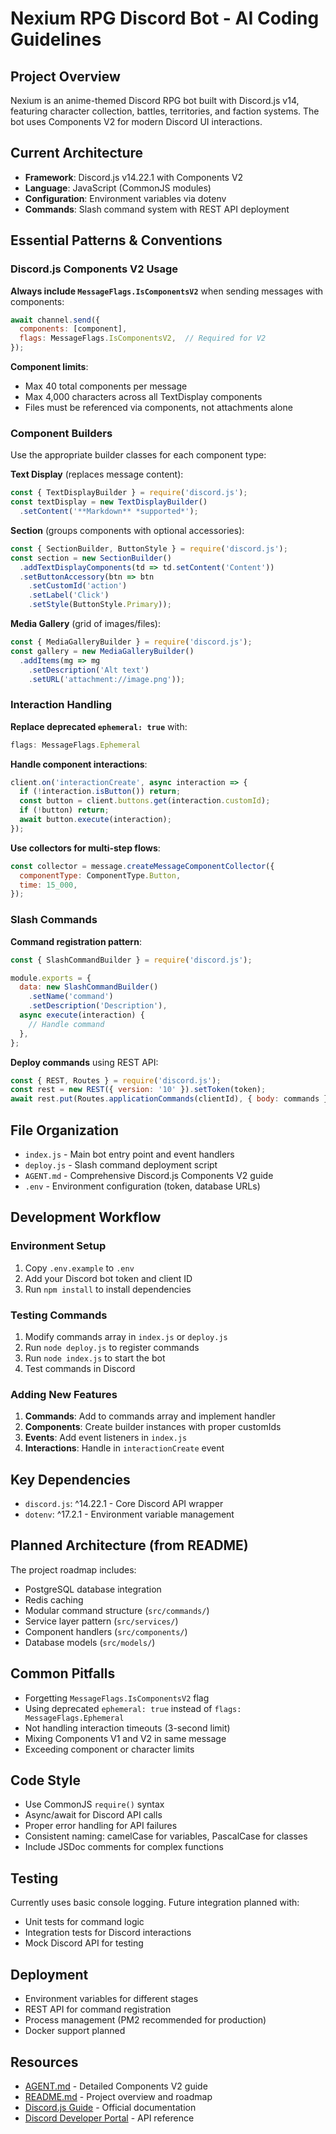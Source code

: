 # Nexium RPG Discord Bot - AI Coding Guidelines

## Project Overview
Nexium is an anime-themed Discord RPG bot built with Discord.js v14, featuring character collection, battles, territories, and faction systems. The bot uses Components V2 for modern Discord UI interactions.

## Current Architecture
- **Framework**: Discord.js v14.22.1 with Components V2
- **Language**: JavaScript (CommonJS modules)
- **Configuration**: Environment variables via dotenv
- **Commands**: Slash command system with REST API deployment

## Essential Patterns & Conventions

### Discord.js Components V2 Usage
**Always include `MessageFlags.IsComponentsV2`** when sending messages with components:
```js
await channel.send({
  components: [component],
  flags: MessageFlags.IsComponentsV2,  // Required for V2
});
```

**Component limits**:
- Max 40 total components per message
- Max 4,000 characters across all TextDisplay components
- Files must be referenced via components, not attachments alone

### Component Builders
Use the appropriate builder classes for each component type:

**Text Display** (replaces message content):
```js
const { TextDisplayBuilder } = require('discord.js');
const textDisplay = new TextDisplayBuilder()
  .setContent('**Markdown** *supported*');
```

**Section** (groups components with optional accessories):
```js
const { SectionBuilder, ButtonStyle } = require('discord.js');
const section = new SectionBuilder()
  .addTextDisplayComponents(td => td.setContent('Content'))
  .setButtonAccessory(btn => btn
    .setCustomId('action')
    .setLabel('Click')
    .setStyle(ButtonStyle.Primary));
```

**Media Gallery** (grid of images/files):
```js
const { MediaGalleryBuilder } = require('discord.js');
const gallery = new MediaGalleryBuilder()
  .addItems(mg => mg
    .setDescription('Alt text')
    .setURL('attachment://image.png'));
```

### Interaction Handling
**Replace deprecated `ephemeral: true`** with:
```js
flags: MessageFlags.Ephemeral
```

**Handle component interactions**:
```js
client.on('interactionCreate', async interaction => {
  if (!interaction.isButton()) return;
  const button = client.buttons.get(interaction.customId);
  if (!button) return;
  await button.execute(interaction);
});
```

**Use collectors for multi-step flows**:
```js
const collector = message.createMessageComponentCollector({
  componentType: ComponentType.Button,
  time: 15_000,
});
```

### Slash Commands
**Command registration pattern**:
```js
const { SlashCommandBuilder } = require('discord.js');

module.exports = {
  data: new SlashCommandBuilder()
    .setName('command')
    .setDescription('Description'),
  async execute(interaction) {
    // Handle command
  },
};
```

**Deploy commands** using REST API:
```js
const { REST, Routes } = require('discord.js');
const rest = new REST({ version: '10' }).setToken(token);
await rest.put(Routes.applicationCommands(clientId), { body: commands });
```

## File Organization
- `index.js` - Main bot entry point and event handlers
- `deploy.js` - Slash command deployment script
- `AGENT.md` - Comprehensive Discord.js Components V2 guide
- `.env` - Environment configuration (token, database URLs)

## Development Workflow

### Environment Setup
1. Copy `.env.example` to `.env`
2. Add your Discord bot token and client ID
3. Run `npm install` to install dependencies

### Testing Commands
1. Modify commands array in `index.js` or `deploy.js`
2. Run `node deploy.js` to register commands
3. Run `node index.js` to start the bot
4. Test commands in Discord

### Adding New Features
1. **Commands**: Add to commands array and implement handler
2. **Components**: Create builder instances with proper customIds
3. **Events**: Add event listeners in `index.js`
4. **Interactions**: Handle in `interactionCreate` event

## Key Dependencies
- `discord.js`: ^14.22.1 - Core Discord API wrapper
- `dotenv`: ^17.2.1 - Environment variable management

## Planned Architecture (from README)
The project roadmap includes:
- PostgreSQL database integration
- Redis caching
- Modular command structure (`src/commands/`)
- Service layer pattern (`src/services/`)
- Component handlers (`src/components/`)
- Database models (`src/models/`)

## Common Pitfalls
- Forgetting `MessageFlags.IsComponentsV2` flag
- Using deprecated `ephemeral: true` instead of `flags: MessageFlags.Ephemeral`
- Not handling interaction timeouts (3-second limit)
- Mixing Components V1 and V2 in same message
- Exceeding component or character limits

## Code Style
- Use CommonJS `require()` syntax
- Async/await for Discord API calls
- Proper error handling for API failures
- Consistent naming: camelCase for variables, PascalCase for classes
- Include JSDoc comments for complex functions

## Testing
Currently uses basic console logging. Future integration planned with:
- Unit tests for command logic
- Integration tests for Discord interactions
- Mock Discord API for testing

## Deployment
- Environment variables for different stages
- REST API for command registration
- Process management (PM2 recommended for production)
- Docker support planned

## Resources
- [AGENT.md](D:\Nexium\Nexium-RPG\AGENT.md) - Detailed Components V2 guide
- [README.md](README.md) - Project overview and roadmap
- [Discord.js Guide](https://discordjs.guide/) - Official documentation
- [Discord Developer Portal](https://discord.com/developers/docs) - API reference</content>